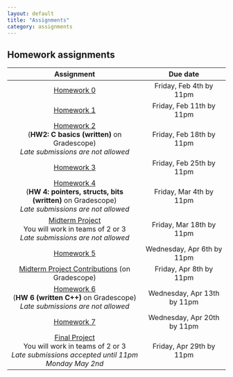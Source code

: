 ```yaml
---
layout: default
title: "Assignments"
category: assignments
---
```


## Homework assignments

Assignment | Due date
:--------: | :------:
[Homework 0](assign/hw0.html) | Friday, Feb 4th by 11pm
[Homework 1](assign/hw1.html) | Friday, Feb 11th by 11pm
<a class="external" target="_blank" href="https://www.gradescope.com/">Homework 2</a><br>(**HW2: C basics (written)** on Gradescope)<br>*Late submissions are not allowed* | Friday, Feb 18th by 11pm
[Homework 3](assign/hw3.html) | Friday, Feb 25th by 11pm
<a class="external" target="_blank" href="https://www.gradescope.com/">Homework 4</a><br>(**HW 4: pointers, structs, bits (written)** on Gradescope)<br>*Late submissions are not allowed* | Friday, Mar 4th by 11pm
[Midterm Project](assign/midterm.html)<br>You will work in teams of 2 or 3<br>*Late submissions are not allowed* | Friday, Mar 18th by 11pm
[Homework 5](assign/hw5.html) | Wednesday, Apr 6th by 11pm
[Midterm Project Contributions](https://www.gradescope.com/) (on Gradescope)| Friday, Apr 8th by 11pm
<a class="external" target="_blank" href="https://www.gradescope.com/">Homework 6</a><br>(**HW 6 (written C++)** on Gradescope)<br>*Late submissions are not allowed* | Wednesday, Apr 13th by 11pm
[Homework 7](assign/hw7.html) | Wednesday, Apr 20th by 11pm
[Final Project](assign/final.html)<br>You will work in teams of 2 or 3<br>*Late submissions accepted until 11pm Monday May 2nd* | Friday, Apr 29th by 11pm
